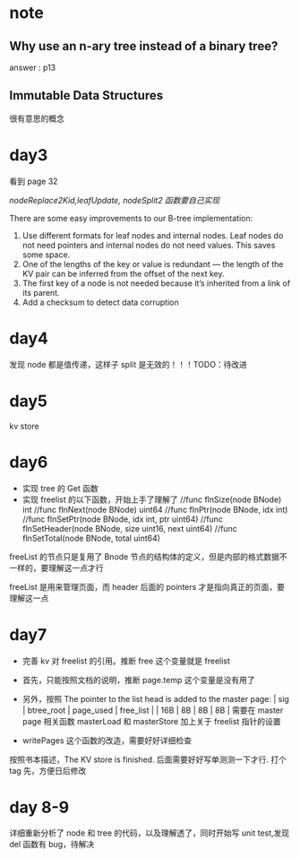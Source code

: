 # note

## Why use an n-ary tree instead of a binary tree?

answer : p13

## Immutable Data Structures

很有意思的概念

# day3

看到 page 32

_nodeReplace2Kid,leafUpdate, nodeSplit2 函数要自己实现_

There are some easy improvements to our B-tree implementation:

1. Use different formats for leaf nodes and internal nodes. Leaf nodes do not need
   pointers and internal nodes do not need values. This saves some space.
2. One of the lengths of the key or value is redundant — the length of the KV pair can
   be inferred from the offset of the next key.
3. The first key of a node is not needed because it’s inherited from a link of its parent.
4. Add a checksum to detect data corruption

# day4

发现 node 都是值传递，这样子 split 是无效的！！！TODO：待改进

# day5

kv store

# day6

- 实现 tree 的 Get 函数
- 实现 freelist 的以下函数，开始上手了理解了
  //func flnSize(node BNode) int
  //func flnNext(node BNode) uint64
  //func flnPtr(node BNode, idx int)
  //func flnSetPtr(node BNode, idx int, ptr uint64)
  //func flnSetHeader(node BNode, size uint16, next uint64)
  //func flnSetTotal(node BNode, total uint64)

freeList 的节点只是复用了 Bnode 节点的结构体的定义，但是内部的格式数据不一样的，要理解这一点才行

freeList 是用来管理页面，而 header 后面的 pointers 才是指向真正的页面，要理解这一点

# day7

- 完善 kv 对 freelist 的引用。推断 free 这个变量就是 freelist
- 首先，只能按照文档的说明，推断 page.temp 这个变量是没有用了

- 另外，按照
  The pointer to the list head is added to the master page:
  | sig | btree_root | page_used | free_list |
  | 16B | 8B | 8B | 8B |
  需要在 master page 相关函数 masterLoad 和 masterStore 加上关于 freelist 指针的设置

- writePages 这个函数的改造，需要好好详细检查

按照书本描述，The KV store is finished. 后面需要好好写单测测一下才行. 打个 tag 先，方便日后修改

# day 8-9

详细重新分析了 node 和 tree 的代码，以及理解透了，同时开始写 unit test,发现 del 函数有 bug，待解决
